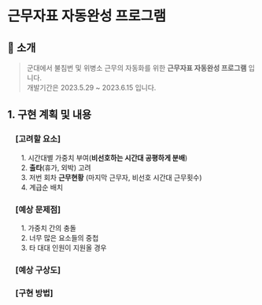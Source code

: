 # 근무자표 자동완성 프로그램
## :mega: 소개
>군대에서 불침번 및 위병소 근무의 자동화를 위한 **근무자표 자동완성 프로그램** 입니다.  
>개발기간은 2023.5.29 ~ 2023.6.15 입니다.

## 1. 구현 계획 및 내용
###  [고려할 요소]</br>
  1. 시간대별 가중치 부여(**비선호하는 시간대 공평하게 분배**)</br>
  2. **출타**(휴가, 외박) 고려</br>
  3. 저번 회차 **근무현황** (마지막 근무자, 비선호 시간대 근무횟수)</br>
  4. 계급순 배치</br>
###  [예상 문제점]
  1. 가중치 간의 충돌</br>
  2. 너무 많은 요소들의 중첩</br>
  3. 타 대대 인원이 지원올 경우</br>
###  [예상 구상도]

###  [구현 방법]

</br>
